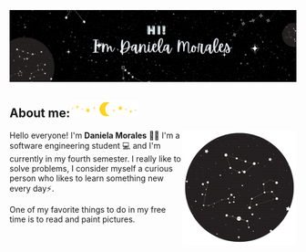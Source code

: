 

[![Header](https://github.com/DaniMSix/DaniMSix/blob/main/Portada.gif)](https://github.com/DaniMSix)




## About me:<img src="https://github.com/DaniMSix/DaniMSix/blob/main/star.png"  width="120" height="30" >



<img align='right' src="https://github.com/DaniMSix/DaniMSix/blob/main/Icono3.png" >

Hello everyone! I'm **Daniela Morales** 🙋‍♀️ I'm a software engineering student 💻 and I'm currently in my fourth semester. I really like to solve problems, 
I consider myself a curious person who likes to learn something new every day⚡.

One of my favorite things to do in my free time is to read and paint pictures.


